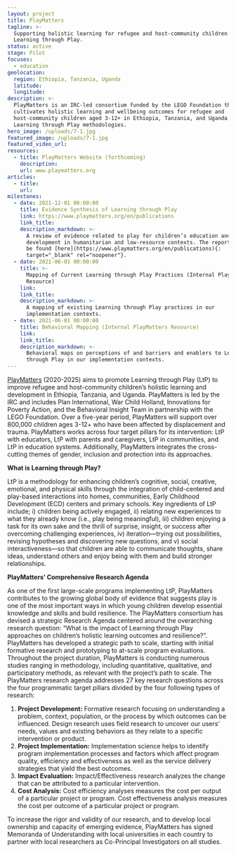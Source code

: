 ```yaml
---
layout: project
title: PlayMatters
tagline: >-
  Supporting holistic learning for refugee and host-community children through
  Learning through Play.
status: active
stage: Pilot
focuses:
  - education
geolocation:
  region: Ethiopia, Tanzania, Uganda
  latitude:
  longitude:
description: >-
  PlayMatters is an IRC-led consortium funded by the LEGO Foundation that
  cultivates holistic learning and wellbeing outcomes for refugee and
  host-community children aged 3-12+ in Ethiopia, Tanzania, and Uganda through
  Learning through Play methodologies. 
hero_image: /uploads/7-1.jpg
featured_image: /uploads/7-1.jpg
featured_video_url:
resources:
  - title: PlayMatters Website (forthcoming)
    description:
    url: www.playmatters.org
articles:
  - title:
    url:
milestones:
  - date: 2021-12-01 00:00:00
    title: Evidence Synthesis of Learning through Play
    link: https://www.playmatters.org/en/publications
    link_title:
    description_markdown: >-
      A review of evidence related to play for children’s education and
      development in humanitarian and low-resource contexts.​​​​ The report can
      be found [here](https://www.playmatters.org/en/publications){:
      target="_blank" rel="noopener"}.
  - date: 2021-06-01 00:00:00
    title: >-
      Mapping of Current Learning through Play Practices (Internal PlayMatters
      Resource)
    link:
    link_title:
    description_markdown: >-
      A mapping of existing Learning through Play practices in our
      implementation contexts.
  - date: 2021-06-01 00:00:00
    title: Behavioral Mapping (Internal PlayMatters Resource)
    link:
    link_title:
    description_markdown: >-
      Behavioral maps on perceptions of and barriers and enablers to Learning
      through Play in our implementation contexts.
---
```


[PlayMatters](https://www.rescue.org/playmatters) (2020-2025) aims to promote Learning through Play (LtP) to improve refugee and host-community children’s holistic learning and development in Ethiopia, Tanzania, and Uganda. PlayMatters is led by the IRC and includes Plan International, War Child Holland, Innovations for Poverty Action, and the Behavioral Insight Team in partnership with the LEGO Foundation. Over a five-year period, PlayMatters will support over 800,000 children ages 3-12+ who have been affected by displacement and trauma. PlayMatters works across four target pillars for its intervention: LtP with educators, LtP with parents and caregivers, LtP in communities, and LtP in education systems. Additionally, PlayMatters integrates the cross-cutting themes of gender, inclusion and protection into its approaches.

**What is Learning through Play?**

LtP is a methodology for enhancing children’s cognitive, social, creative, emotional, and physical skills through the integration of child-centered and play-based interactions into homes, communities, Early Childhood Development (ECD) centers and primary schools. Key ingredients of LtP include; i) children being actively engaged, ii) relating new experiences to what they already know (i.e., play being meaningful), iii) children enjoying a task for its own sake and the thrill of surprise, insight, or success after overcoming challenging experiences, iv) iteration—trying out possibilities, revising hypotheses and discovering new questions, and v) social interactiveness—so that children are able to communicate thoughts, share ideas, understand others and enjoy being with them and build stronger relationships.

**PlayMatters’ Comprehensive Research Agenda**

As one of the first large-scale programs implementing LtP, PlayMatters contributes to the growing global body of evidence that suggests play is one of the most important ways in which young children develop essential knowledge and skills and build resilience. The PlayMatters consortium has devised a strategic Research Agenda centered around the overarching research question: “What is the impact of Learning through Play approaches on children’s holistic learning outcomes and resilience?”. PlayMatters has developed a strategic path to scale, starting with initial formative research and prototyping to at-scale program evaluations. Throughout the project duration, PlayMatters is conducting numerous studies ranging in methodology, including quantitative, qualitative, and participatory methods, as relevant with the project’s path to scale. The PlayMatters research agenda addresses 27 key research questions across the four programmatic target pillars divided by the four following types of research:

1. **Project Development:** Formative research focusing on understanding a problem, context, population, or the process by which outcomes can be influenced. Design research uses field research to uncover our users’ needs, values and existing behaviors as they relate to a specific intervention or product.
2. **Project Implementation:** Implementation science helps to identify program implementation processes and factors which affect program quality, efficiency and effectiveness as well as the service delivery strategies that yield the best outcomes.
3. **Impact Evaluation:** Impact/Effectiveness research analyzes the change that can be attributed to a particular intervention.&nbsp;
4. **Cost Analysis:** Cost efficiency analyses measures the cost per output of a particular project or program. Cost effectiveness analysis measures the cost per outcome of a particular project or program.

To increase the rigor and validity of our research, and to develop local ownership and capacity of emerging evidence, PlayMatters has signed Memoranda of Understanding with local universities in each country to partner with local researchers as Co-Principal Investigators on all studies.&nbsp;
